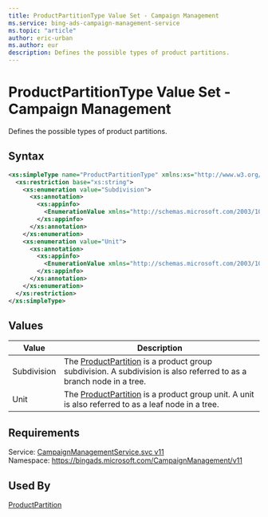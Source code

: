 ```yaml
---
title: ProductPartitionType Value Set - Campaign Management
ms.service: bing-ads-campaign-management-service
ms.topic: "article"
author: eric-urban
ms.author: eur
description: Defines the possible types of product partitions.
---
```

# ProductPartitionType Value Set - Campaign Management
Defines the possible types of product partitions.

## Syntax
```xml
<xs:simpleType name="ProductPartitionType" xmlns:xs="http://www.w3.org/2001/XMLSchema">
  <xs:restriction base="xs:string">
    <xs:enumeration value="Subdivision">
      <xs:annotation>
        <xs:appinfo>
          <EnumerationValue xmlns="http://schemas.microsoft.com/2003/10/Serialization/">1</EnumerationValue>
        </xs:appinfo>
      </xs:annotation>
    </xs:enumeration>
    <xs:enumeration value="Unit">
      <xs:annotation>
        <xs:appinfo>
          <EnumerationValue xmlns="http://schemas.microsoft.com/2003/10/Serialization/">2</EnumerationValue>
        </xs:appinfo>
      </xs:annotation>
    </xs:enumeration>
  </xs:restriction>
</xs:simpleType>
```

## <a name="values"></a>Values

|Value|Description|
|-----------|---------------|
|<a name="subdivision"></a>Subdivision|The [ProductPartition](../campaign-management-service/productpartition.md) is a product group subdivision. A subdivision is also referred to as a branch node in a tree.|
|<a name="unit"></a>Unit|The [ProductPartition](../campaign-management-service/productpartition.md) is a product group unit. A unit is also referred to as a leaf node in a tree.|

## Requirements
Service: [CampaignManagementService.svc v11](https://campaign.api.bingads.microsoft.com/Api/Advertiser/CampaignManagement/v11/CampaignManagementService.svc)  
Namespace: https://bingads.microsoft.com/CampaignManagement/v11  

## Used By
[ProductPartition](productpartition.md)  
